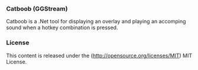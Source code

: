 ### Catboob (GGStream) ###

Catboob is a .Net tool for displaying an overlay and playing an accomping sound when a hotkey combination is pressed. 

### License ###

This content is released under the (http://opensource.org/licenses/MIT) MIT License.
